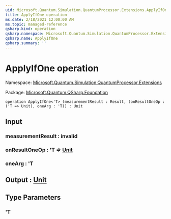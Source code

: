 ```yaml
---
uid: Microsoft.Quantum.Simulation.QuantumProcessor.Extensions.ApplyIfOne
title: ApplyIfOne operation
ms.date: 2/18/2021 12:00:00 AM
ms.topic: managed-reference
qsharp.kind: operation
qsharp.namespace: Microsoft.Quantum.Simulation.QuantumProcessor.Extensions
qsharp.name: ApplyIfOne
qsharp.summary: ''
---
```


# ApplyIfOne operation

Namespace: [Microsoft.Quantum.Simulation.QuantumProcessor.Extensions](xref:Microsoft.Quantum.Simulation.QuantumProcessor.Extensions)

Package: [Microsoft.Quantum.QSharp.Foundation](https://nuget.org/packages/Microsoft.Quantum.QSharp.Foundation)




```qsharp
operation ApplyIfOne<'T> (measurementResult : Result, (onResultOneOp : ('T => Unit), oneArg : 'T)) : Unit
```


## Input

### measurementResult : __invalid<Result>__




### onResultOneOp : 'T => [Unit](xref:microsoft.quantum.lang-ref.unit) 




### oneArg : 'T





## Output : [Unit](xref:microsoft.quantum.lang-ref.unit)



## Type Parameters

### 'T

